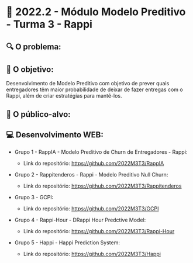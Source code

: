 # 🙋‍ 2022.2 - Módulo Modelo Preditivo - Turma 3 - Rappi

## 🔍 O problema:


## 🎯 O objetivo:
Desenvolvimento de Modelo Preditivo com objetivo de prever quais entregadores têm maior probabilidade de deixar de fazer entregas com o Rappi, além de criar estratégias para mantê-los.

## 🧩 O público-alvo:


## 💻 Desenvolvimento WEB:

- Grupo 1 - RappIA - Modelo Preditivo de Churn de Entregadores - Rappi:
  - Link do repositório: https://github.com/2022M3T3/RappIA

- Grupo 2 - Rappitenderos - Rappi - Modelo Preditivo Null Churn:
  - Link do repositório: https://github.com/2022M3T3/Rappitenderos
  
- Grupo 3 - GCPI:
  - Link do repositório: https://github.com/2022M3T3/GCPI
  
- Grupo 4 - Rappi-Hour - DRappi Hour Predctive Model:
  - Link do repositório: https://github.com/2022M3T3/Rappi-Hour
  
- Grupo 5 - Happi - Happi Prediction System:
  - Link do repositório: https://github.com/2022M3T3/Happi
